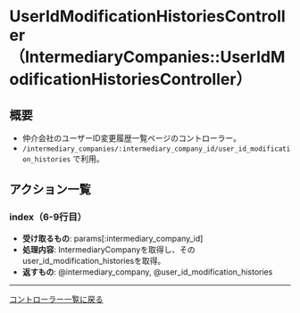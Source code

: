 # UserIdModificationHistoriesController（IntermediaryCompanies::UserIdModificationHistoriesController）

## 概要
- 仲介会社のユーザーID変更履歴一覧ページのコントローラー。
- `/intermediary_companies/:intermediary_company_id/user_id_modification_histories` で利用。

## アクション一覧

### index（6-9行目）
- **受け取るもの**: params[:intermediary_company_id]
- **処理内容**: IntermediaryCompanyを取得し、そのuser_id_modification_historiesを取得。
- **返すもの**: @intermediary_company, @user_id_modification_histories

---

[コントローラー一覧に戻る](../supplier_controllers_index.md) 